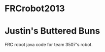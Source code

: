 FRCrobot2013
============
Justin's Buttered Buns
======================

FRC robot java code for team 3507's robot.
